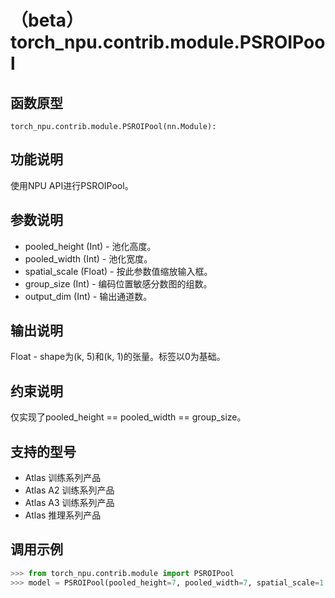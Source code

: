# （beta）torch_npu.contrib.module.PSROIPool

## 函数原型

```
torch_npu.contrib.module.PSROIPool(nn.Module):
```

## 功能说明

使用NPU API进行PSROIPool。

## 参数说明

- pooled_height (Int) - 池化高度。
- pooled_width (Int) - 池化宽度。
- spatial_scale (Float) - 按此参数值缩放输入框。
- group_size (Int) - 编码位置敏感分数图的组数。
- output_dim (Int) - 输出通道数。

## 输出说明

Float - shape为(k, 5)和(k, 1)的张量。标签以0为基础。

## 约束说明

仅实现了pooled_height == pooled_width == group_size。

## 支持的型号

- <term>Atlas 训练系列产品</term>
- <term>Atlas A2 训练系列产品</term>
- <term>Atlas A3 训练系列产品</term>
- <term>Atlas 推理系列产品</term>

## 调用示例

```python
>>> from torch_npu.contrib.module import PSROIPool
>>> model = PSROIPool(pooled_height=7, pooled_width=7, spatial_scale=1 / 16.0, group_size=7, output_dim=22)
```


